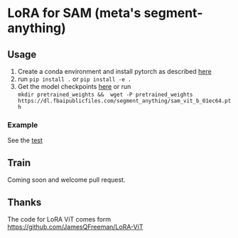 # LoRA for SAM (meta's segment-anything)

## Usage
1. Create a conda environment and install pytorch as described [here](https://pytorch.org/get-started/locally/)
2. run `pip install .` or `pip install -e .`
3. Get the model checkpoints [here](https://github.com/facebookresearch/segment-anything/tree/main?tab=readme-ov-file#model-checkpoints) or run   
`mkdir pretrained_weights &&  wget -P pretrained_weights https://dl.fbaipublicfiles.com/segment_anything/sam_vit_b_01ec64.pth`

### Example
See the [test](./scripts/test_lora.py)

## Train
Coming soon and welcome pull request.

## Thanks
The code for LoRA ViT comes form
https://github.com/JamesQFreeman/LoRA-ViT
